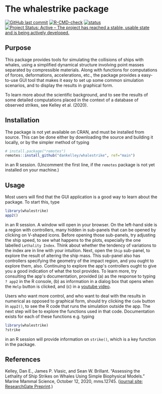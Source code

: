 # The whalestrike package

<!-- badges: start -->


[![GitHub last commit](https://img.shields.io/github/last-commit/dankelley/whalestrike)](https://img.shields.io/github/last-commit/dankelley/whalestrike)
[![R-CMD-check](https://github.com/dankelley/whalestrike/actions/workflows/R-CMD-check.yaml/badge.svg)](https://github.com/dankelley/whalestrike/actions/workflows/R-CMD-check.yaml)
[![status](https://joss.theoj.org/papers/570201320eb0182aa487026819021c50/status.svg)](https://joss.theoj.org/papers/570201320eb0182aa487026819021c50)
[![Project Status: Active – The project has reached a stable, usable state and is being actively developed.](https://www.repostatus.org/badges/latest/active.svg)](https://www.repostatus.org/#active)


<!-- badges: end -->

## Purpose

This package provides tools for simulating the collisions of ships with whales,
using a simplified dynamical structure involving point masses separated by
compressible materials. Along with functions for computations of forces,
deformations, accelerations, etc., the package provides a easy-to-use GUI tool
that makes it easy to set up some common simulation scenarios, and to display
the results in graphical form.

To learn more about the scientific background, and to see the results of some
detailed computations placed in the context of a database of observed strikes,
see Kelley et al. (2020).

## Installation

The package is not yet available on CRAN, and must be installed from source.
This can be done either by downloading the source and building it locally, or
by the simpler method of typing
```R
# install.package("remotes")
remotes::install_github("dankelley/whalestrike", ref="main")
```
in an R session.  (Uncomment the first line, if the `remotes`
package is not yet installed on your machine.)

## Usage

Most users will find that the GUI application is a good way to learn about the
package.  To start this, type

```R
library(whalestrike)
app2()
```

in an R session.  A window will open in your browser.  On the left-hand side is
a region with controllers, many hidden in sub-panels that can be opened by
clicking on V-shaped icons.  Before opening those sub-panels, try adjusting the
ship speed, to see what happens to the plots, especially the one labelled
`Lethality Index`. Think about whether the tendency of variations to the index
are in line with your intuition. Next, open the `Ship` sub-panel, to explore
the result of altering the ship mass.  This sub-panel also has controllers
specifying the geometry of the impact region, and you ought to explore them,
also. Continuing to explore the app's controllers ought to give you a good
indication of what the tool provides. To learn more, try consulting the app's
documentation, provided (a) as the response to typing `? app2` in the R
console, (b) as information in a dialog box that opens when the `Help` button
is clicked, and (c) in a [youtube video](https://youtu.be/kTMl3nXa5A4).

Users who want more control, and who want to deal with the results in numerical
as opposed to graphical form, should try clicking the `Code` button in
`app2()`, to see the R code that runs the simulation outside the app.  The next
step will be to explore the functions used in that code.  Documentation exists
for each of these functions e.g. typing
```R
library(whalestrike)
?strike
```
in an R session will provide information on `strike()`, which is a key function
in the package.

## References

Kelley, Dan E., James P. Vlasic, and Sean W. Brillant. “Assessing the Lethality of Ship
Strikes on Whales Using Simple Biophysical Models.” Marine Mammal
Science, October 12, 2020, mms.12745. ([journal site](https://doi.org/10.1111/mms.12745); 
[ResearchGate Preprint](https://www.researchgate.net/profile/Dan-Kelley-3/publication/344748816_Assessing_the_lethality_of_ship_strikes_on_whales_using_simple_biophysical_models/links/6400e1410cf1030a56678284/Assessing-the-lethality-of-ship-strikes-on-whales-using-simple-biophysical-models.pdf?origin=publicationSearch&_rtd=e30%3D&_tp=eyJjb250ZXh0Ijp7ImZpcnN0UGFnZSI6ImhvbWUiLCJwYWdlIjoic2VhcmNoIiwicG9zaXRpb24iOiJwYWdlSGVhZGVyIn19).)
